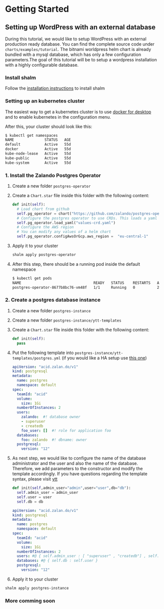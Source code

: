 # Getting Started

## Setting up WordPress with an external database

During this tutorial, we would like to setup WordPress with an external production ready database. You can find the complete source code under `charts/examples/tutorial`.
The bitnami worldpress helm chart is already bundled with a mysql database, which has only a few configuration parameters.The goal of this tutorial will be to
setup a wordpress installation with a highly configurable database.

### Install shalm

Follow the [installation instructions](installation.md) to install shalm

### Setting up an kubernetes cluster

The easiest way to get a kubernetes cluster is to use [docker for desktop](https://www.docker.com/products/docker-desktop) and to enable kubernetes in the configuration menu.

After this, your cluster should look like this:

```bash
$ kubectl get namespaces
NAME              STATUS   AGE
default           Active   55d
docker            Active   55d
kube-node-lease   Active   55d
kube-public       Active   55d
kube-system       Active   55d
```

### 1. Install the Zalando Postgres Operator

1. Create a new folder `postgres-operator`
2. Create a `Chart.star` file inside this folder with the following content:

    ```python
    def init(self):
      # Load chart from github
      self.pg_operator = chart("https://github.com/zalando/postgres-operator/archive/v1.4.0.zip#charts/postgres-operator")
      # Configure the postgres operator to use CRDs. This loads a yaml located in the same directory as the chart
      self.pg_operator.load_yaml("values-crd.yaml")
      # Configure the AWS region
      # You can modify any values of a helm chart
      self.pg_operator.configAwsOrGcp.aws_region =  "eu-central-1" 
    ```

3. Apply it to your cluster

    ```bash
    shalm apply postgres-operator
    ```

4. After this step, there should be a running pod inside the default namespace

    ```bash
    $ kubectl get pods
    NAME                                 READY   STATUS    RESTARTS   AGE
    postgres-operator-8677b8bc76-vm48f   1/1     Running   0          29s
    ```

### 2. Create a postgres database instance

1. Create a new folder `postgres-instance`
2. Create a new folder `postgres-instance/ytt-templates`
3. Create a `Chart.star` file inside this folder with the following content:

    ```python
    def init(self):
      pass
    ```

4. Put the following template into `postgres-instance/ytt-templates/postgres.yml` (if you would like a HA setup use [this one](https://github.com/zalando/postgres-operator/blob/master/manifests/complete-postgres-manifest.yaml))

    ```yaml
    apiVersion: "acid.zalan.do/v1"
    kind: postgresql
    metadata:
      name: postgres
      namespace: default
    spec:
      teamId: "acid"
      volume:
        size: 1Gi
      numberOfInstances: 2
      users:
        zalando:  #! database owner
        - superuser
        - createdb
        foo_user: []  #! role for application foo
      databases:
        foo: zalando  #! dbname: owner
      postgresql:
        version: "12"
    ```

5. As next step, we would like to configure the name of the database administrator and the user and also the name of the database. Therefore, we add parameters to the constructor and modify the template accordingly. If you have questions regarding the template syntax, please visit [ytt](https://get-ytt.io/)


    ```python
    def init(self,admin_user="admin",user="user",db="db"):
      self.admin_user = admin_user
      self.user = user
      self.db = db
    ```

    ```yaml
    apiVersion: "acid.zalan.do/v1"
    kind: postgresql
    metadata:
      name: postgres
      namespace: default
    spec:
      teamId: "acid"
      volume:
        size: 1Gi
      numberOfInstances: 2
      users: #@ { self.admin_user : [ "superuser" , "createdb"] , self.user : [] }
      databases: #@ { self.db : self.user }
      postgresql:
        version: "12"
    ```

6. Apply it to your cluster

  ```bash
  shalm apply postgres-instance
  ```

### More comming soon